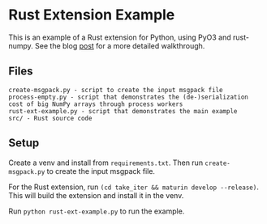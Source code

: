 # Rust Extension Example

This is an example of a Rust extension for Python, using PyO3 and rust-numpy. See the blog [post](https://terencezl.github.io/blog/2023/06/06/a-week-of-pyo3-rust-numpy/) for a more detailed walkthrough.

## Files

```
create-msgpack.py - script to create the input msgpack file
process-empty.py - script that demonstrates the (de-)serialization cost of big NumPy arrays through process workers
rust-ext-example.py - script that demonstrates the main example
src/ - Rust source code
```

## Setup

Create a venv and install from `requirements.txt`. Then run `create-msgpack.py` to create the input msgpack file.

For the Rust extension, run `(cd take_iter && maturin develop --release)`. This will build the extension and install it in the venv.

Run `python rust-ext-example.py` to run the example.
